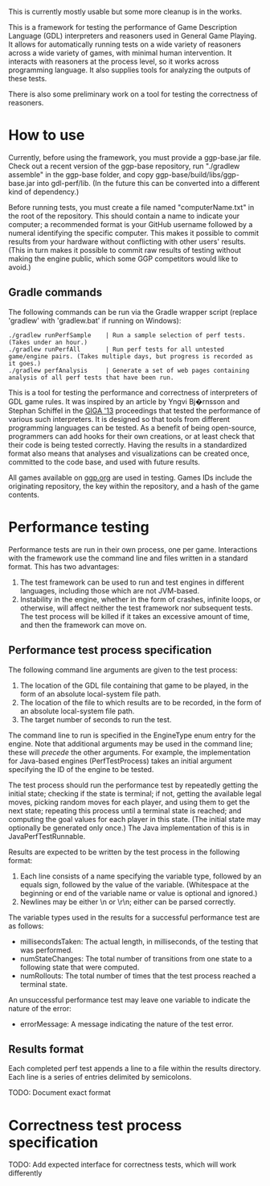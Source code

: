 This is currently mostly usable but some more cleanup is in the works.

This is a framework for testing the performance of Game Description Language (GDL) interpreters and reasoners used in General Game Playing. It allows for automatically running tests on a wide variety of reasoners across a wide variety of games, with minimal human intervention. It interacts with reasoners at the process level, so it works across programming language. It also supplies tools for analyzing the outputs of these tests.

There is also some preliminary work on a tool for testing the correctness of reasoners.

How to use
==========

Currently, before using the framework, you must provide a ggp-base.jar file. Check out a recent version of the ggp-base repository, run "./gradlew assemble" in the ggp-base folder, and copy ggp-base/build/libs/ggp-base.jar into gdl-perf/lib. (In the future this can be converted into a different kind of dependency.)

Before running tests, you must create a file named "computerName.txt" in the root of the repository. This should contain a name to indicate your computer; a recommended format is your GitHub username followed by a numeral identifying the specific computer. This makes it possible to commit results from your hardware without conflicting with other users' results. (This in turn makes it possible to commit raw results of testing without making the engine public, which some GGP competitors would like to avoid.)

## Gradle commands

The following commands can be run via the Gradle wrapper script (replace 'gradlew' with 'gradlew.bat' if running on Windows):

```
./gradlew runPerfSample    | Run a sample selection of perf tests. (Takes under an hour.)
./gradlew runPerfAll       | Run perf tests for all untested game/engine pairs. (Takes multiple days, but progress is recorded as it goes.)
./gradlew perfAnalysis     | Generate a set of web pages containing analysis of all perf tests that have been run.
```

This is a tool for testing the performance and correctness of interpreters of GDL game rules. It was inspired by an article by Yngvi Bj�rnsson and Stephan Schiffel in the [GIGA '13](http://giga13.ru.is/) proceedings that tested the performance of various such interpreters. It is designed so that tools from different programming languages can be tested. As a benefit of being open-source, programmers can add hooks for their own creations, or at least check that their code is being tested correctly. Having the results in a standardized format also means that analyses and visualizations can be created once, committed to the code base, and used with future results.

All games available on [ggp.org](http://games.ggp.org/) are used in testing. Games IDs include the originating repository, the key within the repository, and a hash of the game contents.

Performance testing
===================

Performance tests are run in their own process, one per game. Interactions with the framework use the command line and files written in a standard format. This has two advantages:

1. The test framework can be used to run and test engines in different languages, including those which are not JVM-based.
2. Instability in the engine, whether in the form of crashes, infinite loops, or otherwise, will affect neither the test framework nor subsequent tests. The test process will be killed if it takes an excessive amount of time, and then the framework can move on.

## Performance test process specification

The following command line arguments are given to the test process:

1. The location of the GDL file containing that game to be played, in the form of an absolute local-system file path.
2. The location of the file to which results are to be recorded, in the form of an absolute local-system file path.
3. The target number of seconds to run the test.

The command line to run is specified in the EngineType enum entry for the engine. Note that additional arguments may be used in the command line; these will _precede_ the other arguments. For example, the implementation for Java-based engines (PerfTestProcess) takes an initial argument specifying the ID of the engine to be tested.

The test process should run the performance test by repeatedly getting the initial state; checking if the state is terminal; if not, getting the available legal moves, picking random moves for each player, and using them to get the next state; repeating this process until a terminal state is reached; and computing the goal values for each player in this state. (The initial state may optionally be generated only once.) The Java implementation of this is in JavaPerfTestRunnable.

Results are expected to be written by the test process in the following format:

1. Each line consists of a name specifying the variable type, followed by an equals sign, followed by the value of the variable. (Whitespace at the beginning or end of the variable name or value is optional and ignored.)
2. Newlines may be either \n or \r\n; either can be parsed correctly.

The variable types used in the results for a successful performance test are as follows:

* millisecondsTaken: The actual length, in milliseconds, of the testing that was performed.
* numStateChanges: The total number of transitions from one state to a following state that were computed.
* numRollouts: The total number of times that the test process reached a terminal state.

An unsuccessful performance test may leave one variable to indicate the nature of the error:

* errorMessage: A message indicating the nature of the test error.

## Results format

Each completed perf test appends a line to a file within the results directory. Each line is a series of entries delimited by semicolons.

TODO: Document exact format

Correctness test process specification
======================================

TODO: Add expected interface for correctness tests, which will work differently
